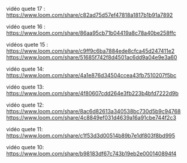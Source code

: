vidéo quete 17 :
https://www.loom.com/share/c82ad75d57ef47818a1817b1b91a7892

vidéo quete 16 :
https://www.loom.com/share/86aa95cb71b04419a8c78a40be258ffc


vidéos quete 15 :
https://www.loom.com/share/c9ff9c6ba7884ede8cfca45d247411e2
https://www.loom.com/share/51685f742f8d4501ac6dd9a04e9e3a60



vidéo quete 14: https://www.loom.com/share/4a1e876d34504ccea43fb7510207f5bc

vidéo quete 13: https://www.loom.com/share/4f80607cdd264e3fb223b4bfd7222d9b


vidéo quete 12: https://www.loom.com/share/8ac6d82613a340538bc730d5b9c94768
https://www.loom.com/share/4c8849ef031d4639a16a91cbe744f2c3

vidéo quete 11: https://www.loom.com/share/c1f53d3d00514b89b7e1df803f8bd995

vidéo quete 10: https://www.loom.com/share/b98183df67c743b19eb2e000140894f4

